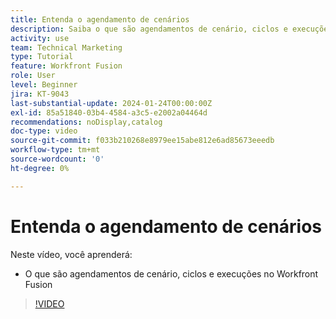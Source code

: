 ```yaml
---
title: Entenda o agendamento de cenários
description: Saiba o que são agendamentos de cenário, ciclos e execuções no [!DNL Adobe Workfront Fusion].
activity: use
team: Technical Marketing
type: Tutorial
feature: Workfront Fusion
role: User
level: Beginner
jira: KT-9043
last-substantial-update: 2024-01-24T00:00:00Z
exl-id: 85a51840-03b4-4584-a3c5-e2002a04464d
recommendations: noDisplay,catalog
doc-type: video
source-git-commit: f033b210268e8979ee15abe812e6ad85673eeedb
workflow-type: tm+mt
source-wordcount: '0'
ht-degree: 0%

---
```


# Entenda o agendamento de cenários

Neste vídeo, você aprenderá:

* O que são agendamentos de cenário, ciclos e execuções no Workfront Fusion

>[!VIDEO](https://video.tv.adobe.com/v/335284/?quality=12&learn=on)

